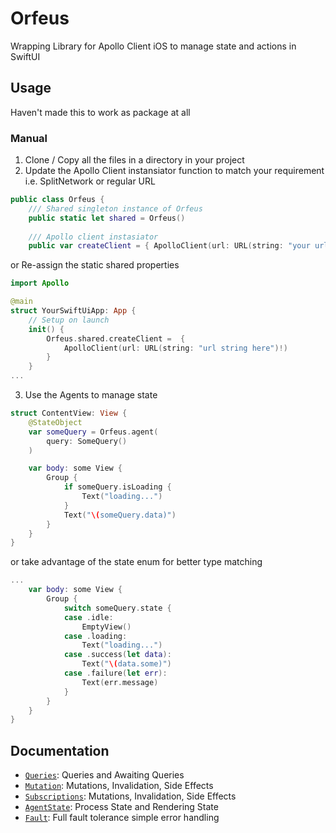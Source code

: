 # Orfeus

Wrapping Library for Apollo Client iOS to manage state and actions in SwiftUI

## Usage

Haven't made this to work as package at all

### Manual
1. Clone / Copy all the files in a directory in your project
2. Update the Apollo Client instansiator function to match your requirement i.e. SplitNetwork or regular URL
```swift
public class Orfeus {
    /// Shared singleton instance of Orfeus
    public static let shared = Orfeus()
    
    /// Apollo client instasiator
    public var createClient = { ApolloClient(url: URL(string: "your url here")!) } // i.e SplitNetwork
```
or Re-assign the static shared properties
```swift
import Apollo

@main
struct YourSwiftUiApp: App {
    // Setup on launch
    init() {
        Orfeus.shared.createClient =  {
            ApolloClient(url: URL(string: "url string here")!)
        }
    }
...
```
3. Use the Agents to manage state
```swift
struct ContentView: View {
    @StateObject
    var someQuery = Orfeus.agent(
        query: SomeQuery()
    )

    var body: some View {
        Group {
            if someQuery.isLoading {
                Text("loading...")
            }
            Text("\(someQuery.data)")
        }
    }
}
```
or take advantage of the state enum for better type matching
```swift
...
    var body: some View {
        Group {
            switch someQuery.state {
            case .idle:
                EmptyView()
            case .loading:
                Text("loading...")
            case .success(let data):
                Text("\(data.some)")
            case .failure(let err):
                Text(err.message)
            }
        }
    }
}
```

## Documentation
- [`Queries`](./Documentation/Queries.md): Queries and Awaiting Queries
- [`Mutation`](./Documentation/Mutation.md): Mutations, Invalidation, Side Effects
- [`Subscriptions`](./Documentation/Subscriptions.md): Mutations, Invalidation, Side Effects
- [`AgentState`](./Documentation/AgentState.md): Process State and Rendering State
- [`Fault`](./Documentation/Fault.md): Full fault tolerance simple error handling 